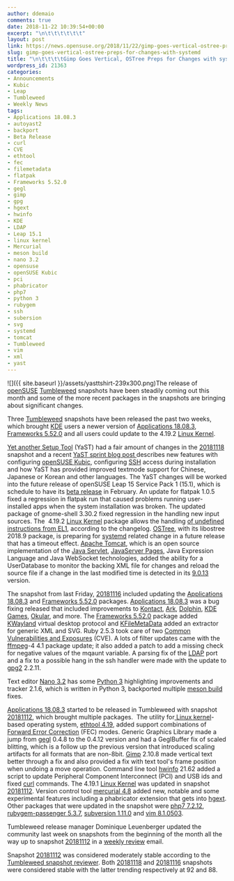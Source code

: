 ```yaml
---
author: ddemaio
comments: true
date: 2018-11-22 10:39:54+00:00
excerpt: "\n\t\t\t\t\t\t"
layout: post
link: https://news.opensuse.org/2018/11/22/gimp-goes-vertical-ostree-preps-for-changes-with-systemd/
slug: gimp-goes-vertical-ostree-preps-for-changes-with-systemd
title: "\n\t\t\t\tGimp Goes Vertical, OSTree Preps for Changes with systemd\t\t"
wordpress_id: 21363
categories:
- Announcements
- Kubic
- Leap
- Tumbleweed
- Weekly News
tags:
- Applications 18.08.3
- autoyast2
- backport
- Beta Release
- curl
- CVE
- ethtool
- fec
- filemetadata
- flatpak
- Frameworks 5.52.0
- gegl
- gimp
- gpg
- hgext
- hwinfo
- KDE
- LDAP
- Leap 15.1
- linux kernel
- Mercurial
- meson build
- nano 3.2
- opensuse
- openSUSE Kubic
- pci
- phabricator
- php7
- python 3
- rubygem
- ssh
- subersion
- svg
- systemd
- tomcat
- Tumbleweed
- vim
- xml
- yast
---
```

![]({{ site.baseurl }}/assets/yasttshirt-239x300.png)The release of [openSUSE](https://www.opensuse.org/) [Tumbleweed](https://en.opensuse.org/Portal:Tumbleweed) snapshots have been steadily coming out this month and some of the more recent packages in the snapshots are bringing about significant changes.

Three [Tumbleweed](https://en.opensuse.org/Portal:Tumbleweed) snapshots have been released the past two weeks, which brought [KDE](https://www.kde.org/) users a newer version of [Applications 18.08.3](https://www.kde.org/announcements/announce-applications-18.08.3.php), [Frameworks 5.52.0](https://www.kde.org/announcements/kde-frameworks-5.52.0.php) and all users could update to the 4.19.2 [Linux Kernel](https://www.kernel.org/).

[Yet another Setup Tool](https://en.wikipedia.org/wiki/YaST) (YaST) had a fair amount of changes in the [20181118](https://lists.opensuse.org/opensuse-factory/2018-11/msg00220.html) snapshot and a recent [YaST sprint blog post ](https://lizards.opensuse.org/2018/11/20/yast-sprint-67/)describes new features with configuring [openSUSE Kubic](https://kubic.opensuse.org/), configuring [SSH](https://www.ssh.com/) access during installation and how YaST has provided improved textmode support for Chinese, Japanese or Korean and other languages. The YaST changes will be worked into the future release of openSUSE Leap 15 Service Pack 1 (15.1), which is schedule to have its [beta release](https://en.opensuse.org/openSUSE:Roadmap) in February. An update for flatpak 1.0.5 fixed a regression in flatpak run that caused problems running user-installed apps when the system installation was broken. The updated package of gnome-shell 3.30.2 fixed regression in the handling new input sources. The  4.19.2 [Linux Kernel](https://www.kernel.org/) package allows the handling [of undefined instructions from EL1](https://lkml.org/lkml/2018/11/1/447), according to the changelog. [OSTree](https://ostree.readthedocs.io/), with its libostree 2018.9 package, is preparing for [systemd](https://www.freedesktop.org/wiki/Software/systemd/) related change in a future release that has a timeout effect. [Apache Tomcat](http://tomcat.apache.org/), which is an open source implementation of the [Java Servlet](https://en.wikipedia.org/wiki/Java_servlet), [JavaServer Pages](https://en.wikipedia.org/wiki/JavaServer_Pages), Java Expression Language and Java WebSocket technologies, added the ability for a UserDatabase to monitor the backing XML file for changes and reload the source file if a change in the last modified time is detected in its [9.0.13](http://tomcat.apache.org/tomcat-9.0-doc/changelog.html#Tomcat_9.0.13_) version.

The snapshot from last Friday, [20181116](https://lists.opensuse.org/opensuse-factory/2018-11/msg00159.html) included updating the [Applications 18.08.3](https://www.kde.org/announcements/announce-applications-18.08.3.php) and [Frameworks 5.52.0](https://www.kde.org/announcements/kde-frameworks-5.52.0.php) packages. [Applications 18.08.3](https://www.kde.org/announcements/announce-applications-18.08.3.php) was a bug fixing released that included improvements to [Kontact,](https://kontact.kde.org/) [Ark](https://www.kde.org/applications/utilities/ark/), [Dolphin](https://www.kde.org/applications/system/dolphin/), [KDE Games](https://games.kde.org/), [Okular](https://okular.kde.org/), and more. The [Frameworks 5.52.0](https://www.kde.org/announcements/kde-frameworks-5.52.0.php) package added [KWayland](https://github.com/KDE/kwayland) virtual desktop protocol and [KFileMetaData](https://api.kde.org/frameworks/kfilemetadata/html/index.html) added an extractor for generic XML and SVG. Ruby 2.5.3 took care of two [Common Vulnerabilities and Exposures](https://en.wikipedia.org/wiki/Common_Vulnerabilities_and_Exposures) (CVE). A lots of filter updates came with the [ffmpeg](https://www.ffmpeg.org/)-4 4.1 package update; it also added a patch to add a missing check for negative values of the mqaunt variable. A parsing fix of the [LDAP](https://en.wikipedia.org/wiki/Lightweight_Directory_Access_Protocol) port and a fix to a possible hang in the ssh handler were made with the update to [gpg2](https://linux.die.net/man/1/gpg2) 2.2.11.

Text editor [Nano 3.2](https://www.nano-editor.org/download.php) has some [Python 3](https://www.python.org/download/releases/3.0/) highlighting improvements and tracker 2.1.6, which is written in Python 3, backported multiple [meson build](https://mesonbuild.com/) fixes.<!-- more -->

[Applications 18.08.3](https://www.kde.org/announcements/announce-applications-18.08.3.php) started to be released in Tumbleweed with snapshot [20181112](https://lists.opensuse.org/opensuse-factory/2018-11/msg00081.html), which brought multiple packages.  The utility for[ Linux kernel](https://en.wikipedia.org/wiki/Linux_kernel)-based operating system, [ethtool 4.19](https://linux.die.net/man/8/ethtool), added support combinations of [Forward Error Correction](https://en.wikipedia.org/wiki/Forward_error_correction) (FEC) modes. Generic Graphics Library made a jump from [gegl](http://gegl.org/) 0.4.8 to the 0.4.12 version and had a GeglBuffer fix of scaled blitting, which is a follow up the previous version that introduced scaling artifacts for all formats that are non-8bit. [Gimp](https://www.gimp.org/) 2.10.8 made vertical text better through a fix and also provided a fix with text tool's frame position when undoing a move operation. Command line tool [hwinfo](http://www.linuxintro.org/wiki/Hwinfo) 21.62 added a script to update Peripheral Component Interconnect (PCI) and USB ids and fixed [curl](https://curl.haxx.se/) commands. The 4.19.1 [Linux Kernel](https://www.kernel.org/) was updated in snapshot [20181112](https://lists.opensuse.org/opensuse-factory/2018-11/msg00081.html). Version control tool [mercurial 4.8](https://www.mercurial-scm.org/wiki/Release4.8) added new, notable and some experimental features including a phabricator extension that gets into [hgext](https://www.mercurial-scm.org/wiki/UsingExtensions). Other packages that were updated in the snapshot were [php7 7.2.12](http://php.net/ChangeLog-7.php), [rubygem-passenger 5.3.7](https://rubygems.org/gems/passenger/versions/5.3.6), [subversion 1.11.0](https://subversion.apache.org/docs/release-notes/1.11) and [vim 8.1.0503](https://www.vim.org/vim-8.1-released.php).

Tumbleweed release manager Dominique Leuenberger updated the community last week on snapshots from the beginning of the month all the way up to snapshot [20181112](https://lists.opensuse.org/opensuse-factory/2018-11/msg00081.html) in a [weekly review](https://lists.opensuse.org/opensuse-factory/2018-11/msg00140.html) email.

Snapshot [20181112](https://lists.opensuse.org/opensuse-factory/2018-11/msg00081.html) was considered moderately stable according to the [Tumbleweed snapshot reviewer](http://review.tumbleweed.boombatower.com/). Both [20181118](https://lists.opensuse.org/opensuse-factory/2018-11/msg00220.html) and [20181116](https://lists.opensuse.org/opensuse-factory/2018-11/msg00159.html) snapshots were considered stable with the latter trending respectively at 92 and 88.		
